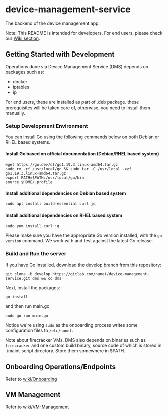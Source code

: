 # device-management-service

The backend of the device management app.

Note: This README is intended for developers. For end users, please check our [Wiki section](https://gitlab.com/nunet/device-management-service/-/wikis/home).

## Getting Started with Development

Operations done via Device Management Service (DMS) depends on packages such as:

- docker
- iptables
- ip

For end users, these are installed as part of .deb package. these prerequisites will be taken care of, otherwise, you need to install them manually.

### Setup Development Environment

You can install Go using the following commands below on both Debian or RHEL based systems.

#### Install Go based on official documentation (Debian/RHEL based system)
```
wget https://go.dev/dl/go1.19.3.linux-amd64.tar.gz
sudo rm -rf /usr/local/go && sudo tar -C /usr/local -xzf go1.19.3.linux-amd64.tar.gz
export PATH=$PATH:/usr/local/go/bin
source $HOME/.profile
```
#### Install additional dependencies on Debian based system

```
sudo apt install build-essential curl jq
```

#### Install additional dependencies on RHEL based system

```
sudo yum install curl jq
```

Please make sure you have the appropriate Go version installed, with the `go version` command. We work with and test against the latest Go release.

### Build and Run the server


If you have Go installed, download the develop branch from this repository:

    git clone -b develop https://gitlab.com/nunet/device-management-service.git dms && cd dms

Next, install the packages:

    go install

and then run main.go

    sudo go run main.go

Notice we're using `sudo` as the onboarding process writes some configuration files to `/etc/nunet`.

Note about firecracker VMs. DMS also depends on binaries such as `firecracker` and one custom build binary, source code of which is stored in ./maint-script directory. Store them somewhere in $PATH.


## Onboarding Operations/Endpoints

Refer to [wiki/Onboarding](https://gitlab.com/nunet/device-management-service/-/wikis/Onboarding)

## VM Management

Refer to [wiki/VM-Management](https://gitlab.com/nunet/device-management-service/-/wikis/VM-Management)
